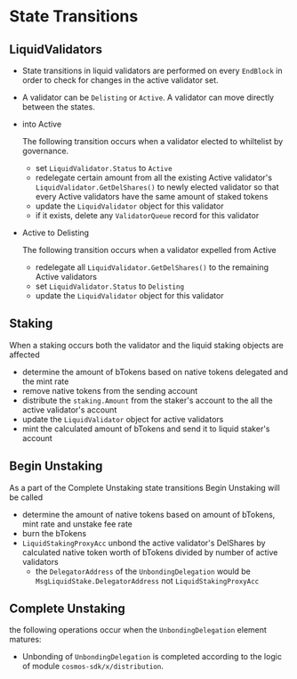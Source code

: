 <!-- order: 3 -->

# State Transitions

## LiquidValidators

- State transitions in liquid validators are performed on every `EndBlock` in order to check for changes in the active validator set.
- A validator can be `Delisting` or `Active`. A validator can move directly between the states.
- into Active

  The following transition occurs when a validator elected to whiltelist by governance.

  - set `LiquidValidator.Status` to `Active`
  - redelegate certain amount from all the existing Active validator's `LiquidValidator.GetDelShares()` to newly elected validator so that every Active validators have the same amount of staked tokens
  - update the `LiquidValidator` object for this validator
  - if it exists, delete any `ValidatorQueue` record for this validator

- Active to Delisting

  The following transition occurs when a validator expelled from Active

  - redelegate all `LiquidValidator.GetDelShares()` to the remaining Active validators
  - set `LiquidValidator.Status` to `Delisting`
  - update the `LiquidValidator` object for this validator

## Staking

When a staking occurs both the validator and the liquid staking objects are affected

- determine the amount of bTokens based on native tokens delegated and the mint rate
- remove native tokens from the sending account
- distribute the `staking.Amount` from the staker's account to the all the active validator's account
- update the `LiquidValidator` object for active validators
- mint the calculated amount of bTokens and send it to liquid staker's account

## Begin Unstaking

As a part of the Complete Unstaking state transitions Begin Unstaking will be called

- determine the amount of native tokens based on amount of bTokens, mint rate and unstake fee rate
- burn the bTokens
- `LiquidStakingProxyAcc` unbond the active validator's DelShares by calculated native token worth of bTokens divided by number of active validators
  - the `DelegatorAddress` of the `UnbondingDelegation` would be `MsgLiquidStake.DelegatorAddress` not `LiquidStakingProxyAcc`

## Complete Unstaking

the following operations occur when the `UnbondingDelegation` element matures:

- Unbonding of `UnbondingDelegation` is completed according to the logic of module `cosmos-sdk/x/distribution`.
